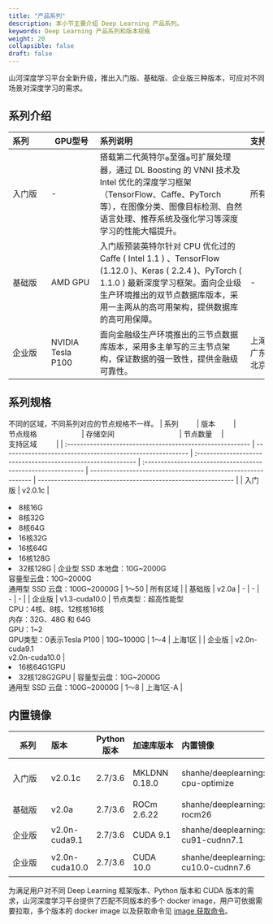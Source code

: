 ```yaml
---
title: "产品系列"
description: 本小节主要介绍 Deep Learning 产品系列。 
keywords: Deep Learning 产品系列和版本规格 
weight: 20
collapsible: false
draft: false
---
```


山河深度学习平台全新升级，推出入门版、基础版、企业版三种版本，可应对不同场景对深度学习的需求。

## 系列介绍

| <span style="display:inline-block;width:60px">系列</span> | <span style="display:inline-block;width:80px">GPU型号</span> | <span style="display:inline-block;width:280px">系列说明</span> | <span style="display:inline-block;width:80px">支持区域</span> |
| :-------------------------------------------------------- | ------------------------------------------------------------ | :----------------------------------------------------------- | :----------------------------------------------------------- |
| 入门版                                                    | -                                                            | 搭载第二代英特尔<sub>®</sub>至强<sub>®</sub>可扩展处理器，通过 DL Boosting 的 VNNI 技术及 Intel 优化的深度学习框架（TensorFlow、Caffe、PyTorch 等），在图像分类、图像目标检测、自然语言处理、推荐系统及强化学习等深度学习的性能大幅提升。 | 所有区域                                                     |
| 基础版                                                    | AMD GPU                                                      | 入门版预装英特尔针对 CPU 优化过的 Caffe ( Intel 1.1 ) 、TensorFlow (1.12.0 )、Keras ( 2.2.4 )、PyTorch ( 1.1.0 ) 最新深度学习框架。面向企业级生产环境推出的双节点数据库版本，采用一主两从的高可用架构，提供数据库的高可用保障。 | -                                                            |
| 企业版                                                    | NVIDIA Tesla P100                                            | 面向金融级生产环境推出的三节点数据库版本，采用多主单写的三主节点架构，保证数据的强一致性，提供金融级可靠性。 | 上海1区、广东2区、北京3区                                    |


## 系列规格

不同的区域，不同系列对应的节点规格不一样。
| <span style="display:inline-block;width:60px">系列</span> | <span style="display:inline-block;width:60px">版本</span> | <span style="display:inline-block;width:140px">节点规格</span> | <span style="display:inline-block;width:180px">存储空间</span> | <span style="display:inline-block;width:70px">节点数量</span> | <span style="display:inline-block;width:90px">支持区域</span> |
| :-------------------------------------------------------- | --------------------------------------------------------- | :----------------------------------------------------------- | :----------------------------------------------------------- | ------------------------------------------------------------ | ------------------------------------------------------------ |
| 入门版                                                    | v2.0.1c                                                   | <li>8核16G <li>8核32G <li> 8核64G <li> 16核32G <li> 16核64G<li> 16核128G <li> 32核128G | 企业型 SSD 本地盘：10G~2000G<br />容量型云盘：10G~2000G<br />通用型 SSD 云盘：100G~20000G | 1～50                                                        | 所有区域                                                     |
| 基础版                                                    | v2.0a                                                     | -                                                            | -                                                            | -                                                            | -                                                            |
| 企业版                                                    | v1.3-cuda10.0                                             | 节点类型：超高性能型<br />CPU：4核、8核、12核核16核<br />内存：32G、48G 和 64G<br />GPU：1~2<br />GPU类型：0表示Tesla P100 | 10G~1000G                                                    | 1～4                                                         | 上海1区                                                      |
| 企业版                                                    | v2.0n-cuda9.1<br />v2.0n-cuda10.0                         | <li>16核64G1GPU<li>32核128G2GPU                              | 容量型云盘：10G~2000G<br />通用型 SSD 云盘：100G~20000G      | 1～8                                                         | 上海1区-A                                                    |

## 内置镜像

| <span style="display:inline-block;width:60px">系列</span> | 版本           | Python 版本 | <span style="display:inline-block;width:80px">加速库版本</span> | <span style="display:inline-block;width:200px">内置镜像</span> | <span style="display:inline-block;width:200px">描述</span> |
| --------------------------------------------------------- | :------------- | :---------: | :----------------------------------------------------------- | :----------------------------------------------------------- | :--------------------------------------------------------- |
| 入门版                                                    | v2.0.1c        |   2.7/3.6   | MKLDNN 0.18.0                                                | shanhe/deeplearning:1.1-cpu-optimize                         | Intel CPU 优化，AVX/AVX2 指令集和 MKLDNN 库加速            |
| 基础版                                                    | v2.0a          |   2.7/3.6   | ROCm 2.6.22                                                  | shanhe/deeplearning:1.1-rocm26                               | GPU 训练，ROCm 加速                                        |
| 企业版                                                    | v2.0n-cuda9.1  |   2.7/3.6   | CUDA 9.1                                                     | shanhe/deeplearning:1.1-cu91-cudnn7.1                        | GPU 训练，CUDA 9.1 和 cuDNN 7.1 加速                       |
| 企业版                                                    | v2.0n-cuda10.0 |   2.7/3.6   | CUDA 10.0                                                    | shanhe/deeplearning:1.1-cu10.0-cudnn7.6                      | GPU 训练，CUDA 10.0 和 cuDNN 7.6 加速                      |

为满足用户对不同 Deep Learning 框架版本、Python 版本和 CUDA 版本的需求，山河深度学习平台提供了匹配不同版本的多个 docker image，用户可依据需要拉取，多个版本的 docker image 以及获取命令见 [image 获取命令](#docker_images_pulls)。


